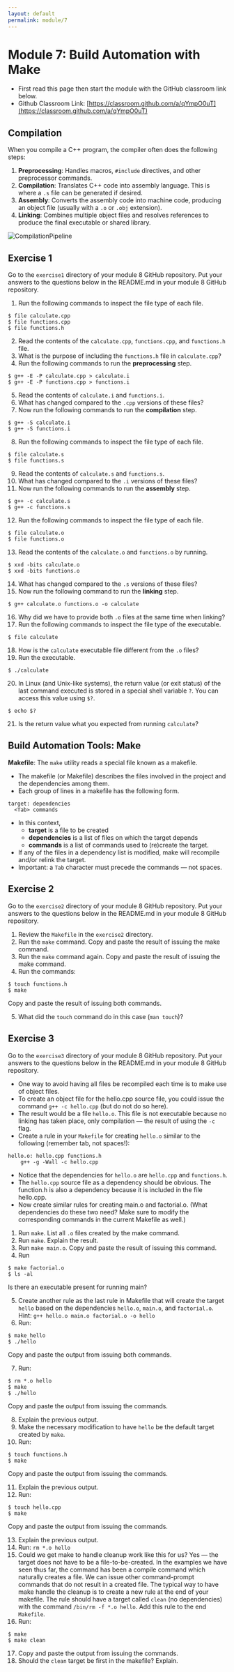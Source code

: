 ```yaml
---
layout: default
permalink: module/7
---
```


# Module 7: Build Automation with Make

* First read this page then start the module with the GitHub classroom link below.
* Github Classroom Link: [https://classroom.github.com/a/qYmpO0uT](https://classroom.github.com/a/qYmpO0uT)

## Compilation

When you compile a C++ program, the compiler often does the following steps:

1. __Preprocessing__: Handles macros, `#include` directives, and other preprocessor commands.
2. __Compilation__: Translates C++ code into assembly language. This is where a `.s` file can be generated if desired.
3. __Assembly__: Converts the assembly code into machine code, producing an object file (usually with a `.o` or `.obj` extension).
4. __Linking__: Combines multiple object files and resolves references to produce the final executable or shared library.

![CompilationPipeline](../images/CompilationPipeline.png "Compilation Pipeline")

## Exercise 1

Go to the `exercise1` directory of your module 8 GitHub repository. Put your answers to the questions below in the README.md in your module 8 GitHub repository. 

1. Run the following commands to inspect the file type of each file.
```
$ file calculate.cpp
$ file functions.cpp
$ file functions.h
```
2. Read the contents of the `calculate.cpp`, `functions.cpp`, and `functions.h` file. 
3. What is the purpose of including the `functions.h` file in `calculate.cpp`?
4. Run the following commands to run the __preprocessing__ step.
```
$ g++ -E -P calculate.cpp > calculate.i
$ g++ -E -P functions.cpp > functions.i
```
5. Read the contents of `calculate.i` and `functions.i`.
6. What has changed compared to the `.cpp` versions of these files?
7. Now run the following commands to run the __compilation__ step.
```
$ g++ -S calculate.i
$ g++ -S functions.i
```
8. Run the following commands to inspect the file type of each file.
```
$ file calculate.s
$ file functions.s
``` 
9. Read the contents of `calculate.s` and `functions.s`.
10. What has changed compared to the `.i` versions of these files?
11. Now run the following commands to run the __assembly__ step.
```
$ g++ -c calculate.s
$ g++ -c functions.s
```
12. Run the following commands to inspect the file type of each file.
```
$ file calculate.o
$ file functions.o
``` 
13. Read the contents of the `calculate.o` and `functions.o` by running.
```
$ xxd -bits calculate.o
$ xxd -bits functions.o
```
14. What has changed compared to the `.s` versions of these files?
15. Now run the following command to run the __linking__ step.
```
$ g++ calculate.o functions.o -o calculate
```
16. Why did we have to provide both `.o` files at the same time when linking?
17. Run the following commands to inspect the file type of the executable.
```
$ file calculate
```  
18. How is the `calculate` executable file different from the `.o` files?
19. Run the executable.
```
$ ./calculate
```
20. In Linux (and Unix-like systems), the return value (or exit status) of the last command executed is stored in a special shell variable `?`. You can access this value using `$?`.
```
$ echo $?
```
21. Is the return value what you expected from running `calculate`?

## Build Automation Tools: Make

__Makefile__: The `make` utility reads a special file known as a makefile. 
* The makefile (or Makefile) describes the files involved in the project and the dependencies among them. 
* Each group of lines in a makefile has the following form.
```make
target: dependencies
  <Tab> commands
```
* In this context,
    - __target__ is a file to be created
    - __dependencies__ is a list of files on which the target depends
    - __commands__ is a list of commands used to (re)create the target.
* If any of the files in a dependency list is modified, make will recompile and/or relink the target. 
* Important: a `Tab` character must precede the commands — not spaces.

## Exercise 2

Go to the `exercise2` directory of your module 8 GitHub repository. Put your answers to the questions below in the README.md in your module 8 GitHub repository. 

1. Review the `Makefile` in the `exercise2` directory.
2.  Run the `make` command. Copy and paste the result of issuing the make command.
3.  Run the `make` command again. Copy and paste the result of issuing the make command.
4. Run the commands: 
```
$ touch functions.h
$ make
``` 
Copy and paste the result of issuing both commands.

5. What did the `touch` command do in this case (`man touch`)?

## Exercise 3

Go to the `exercise3` directory of your module 8 GitHub repository. Put your answers to the questions below in the README.md in your module 8 GitHub repository. 


* One way to avoid having all files be recompiled each time is to make use of object files. 
* To create an object file for the hello.cpp source file, you could issue the command `g++ -c hello.cpp` (but do not do so here). 
* The result would be a file `hello.o`. This file is not executable because no linking has taken place, only compilation — the result of using the `-c` flag.
* Create a rule in your `Makefile` for creating `hello.o` similar to the following (remember tab, not spaces!): 
```
hello.o: hello.cpp functions.h
    g++ -g -Wall -c hello.cpp
```
* Notice that the dependencies for `hello.o` are `hello.cpp` and `functions.h`. 
* The `hello.cpp` source file as a dependency should be obvious. The function.h is also a dependency because it is included in the file hello.cpp.
* Now create similar rules for creating main.o and factorial.o. (What dependencies do these two need? Make sure to modify the corresponding commands in the current Makefile as well.)

1. Run `make`. List all `.o` files created by the make command.  
2. Run `make`. Explain the result.
3. Run `make main.o`. Copy and paste the result of issuing this command.
4. Run 
```
$ make factorial.o 
$ ls -al
```  
Is there an executable present for running main?

5. Create another rule as the last rule in Makefile that will create the target `hello` based on the dependencies `hello.o`, `main.o`, and `factorial.o`. Hint: `g++ hello.o main.o factorial.o -o hello`
6. Run: 
```
$ make hello
$ ./hello
``` 
Copy and paste the output from issuing both commands.

7. Run:
```
$ rm *.o hello
$ make
$ ./hello
```
Copy and paste the output from issuing the commands.

8. Explain the previous output. 
9. Make the necessary modification to have `hello` be the default target created by `make`.
10. Run:
```
$ touch functions.h
$ make
```
Copy and paste the output from issuing the commands.

11. Explain the previous output. 
12. Run:
```
$ touch hello.cpp
$ make
```
Copy and paste the output from issuing the commands.

13. Explain the previous output.
14. Run: `rm *.o hello`
15. Could we get make to handle cleanup work like this for us? Yes — the target does not have to be a file-to-be-created. In the examples we have seen thus far, the command has been a compile command which naturally creates a file. We can issue other command-prompt commands that do not result in a created file. The typical way to have make handle the cleanup is to create a new rule at the end of your makefile. The rule should have a target called `clean` (no dependencies) with the command `/bin/rm -f *.o hello`. Add this rule to the end `Makefile`.
16. Run: 
```
$ make
$ make clean
```
17. Copy and paste the output from issuing the commands.
18. Should the `clean` target be first in the makefile? Explain.
